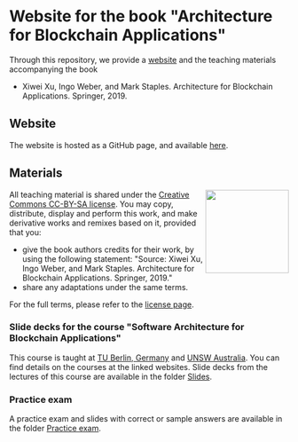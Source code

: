 # Website for the book "Architecture for Blockchain Applications"

Through this repository, we provide a [website](https://ingo-weber.github.io/blockchain-architecture/) and the teaching materials accompanying the book
* Xiwei Xu, Ingo Weber, and Mark Staples. Architecture for Blockchain Applications. Springer, 2019.

## Website

The website is hosted as a GitHub page, and available [here](https://ingo-weber.github.io/blockchain-architecture/).


## Materials

<a href="https://creativecommons.org/licenses/by-sa/4.0/" target="_blank"><img src="https://mirrors.creativecommons.org/presskit/buttons/88x31/png/by-sa.png" align="right" width="150" ></a>
All teaching material is shared under the [Creative Commons CC-BY-SA license](https://creativecommons.org/licenses/by-sa/4.0/). You may copy, distribute, display and perform this work, and make derivative works and remixes based on it, provided that you:
* give the book authors credits for their work, by using the following statement: "Source: Xiwei Xu, Ingo Weber, and Mark Staples. Architecture for Blockchain Applications. Springer, 2019." 
* share any adaptations under the same terms.

For the full terms, please refer to the [license page](https://creativecommons.org/licenses/by-sa/4.0/legalcode).

### Slide decks for the course "Software Architecture for Blockchain Applications"

This course is taught at [TU Berlin, Germany](https://moseskonto.tu-berlin.de/moses/modultransfersystem/bolognamodule/beschreibung/anzeigen.html?nummer=40971&version=3&sprache=2) and [UNSW Australia](https://www.handbook.unsw.edu.au/postgraduate/courses/2021/COMP6452).
You can find details on the courses at the linked websites.
Slide decks from the lectures of this course are available in the folder [Slides](./Slides/).

### Practice exam

A practice exam and slides with correct or sample answers are available in the folder [Practice exam](./Practice_exam/).
